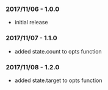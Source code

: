 ### 2017/11/06 - 1.0.0
* initial release

### 2017/11/07 - 1.1.0
* added state.count to opts function

### 2017/11/08 - 1.2.0
* added state.target to opts function
